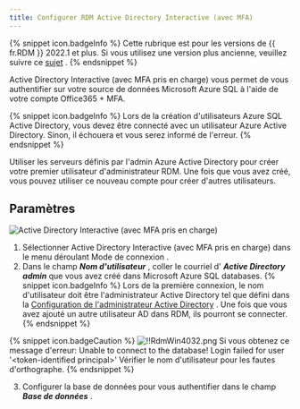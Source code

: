 ```yaml
---
title: Configurer RDM Active Directory Interactive (avec MFA)
---
```

{% snippet icon.badgeInfo %} 
Cette rubrique est pour les versions de {{ fr.RDM }} 2022.1 et plus. Si vous utilisez une version plus ancienne, veuillez suivre ce [sujet](/fr/rdm/windows/data-sources/data-sources-types/advanced-data-sources/microsoft-azure-sql/enable-azure-active-directory-authentication/configure-rdm-older-version-ad-interactive-mfa/) . 
{% endsnippet %}
 

Active Directory Interactive (avec MFA pris en charge) vous permet de vous authentifier sur votre source de données Microsoft Azure SQL à l&apos;aide de votre compte Office365 + MFA. 

{% snippet icon.badgeInfo %} 
Lors de la création d&apos;utilisateurs Azure SQL Active Directory, vous devez être connecté avec un utilisateur Azure Active Directory. Sinon, il échouera et vous serez informé de l&apos;erreur. 
{% endsnippet %}
 
Utiliser les serveurs définis par l&apos;admin Azure Active Directory pour créer votre premier utilisateur d&apos;administrateur RDM. Une fois que vous avez créé, vous pouvez utiliser ce nouveau compte pour créer d&apos;autres utilisateurs. 

## Paramètres 

![Active Directory Interactive (avec MFA pris en charge)](/img/fr/rdm/windows/clip5009.png) 

1. Sélectionner Active Directory Interactive (avec MFA pris en charge) dans le menu déroulant Mode de connexion . 
1. Dans le champ ***Nom d&apos;utilisateur*** , coller le courriel d&apos; ***Active Directory admin*** que vous avez créé dans Microsoft Azure SQL databases. 
{% snippet icon.badgeInfo %} 
Lors de la première connexion, le nom d&apos;utilisateur doit être l&apos;administrateur Active Directory tel que défini dans la [Configuration de l&apos;administrateur Active Directory](/fr/rdm/windows/data-sources/data-sources-types/advanced-data-sources/microsoft-azure-sql/enable-azure-active-directory-authentication/configure-admin/) . Une fois que vous avez ajouté un autre utilisateur AD dans RDM, ils pourront se connecter. 
{% endsnippet %}
 
{% snippet icon.badgeCaution %} 
![!!RdmWin4032.png](/img/fr/rdm/windows/RdmWin4032.png) 
Si vous obtenez ce message d&apos;erreur: Unable to connect to the database! Login failed for user &apos;&lt;token-identified principal&gt;&apos; Vérifier le nom d&apos;utilisateur pour les fautes d&apos;orthographe. 
{% endsnippet %}
 
3. Configurer la base de données pour vous authentifier dans le champ ***Base de données*** . 

